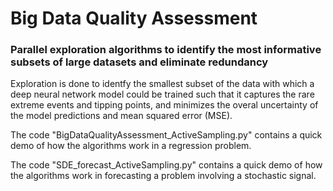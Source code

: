 # Big Data Quality Assessment
### Parallel exploration algorithms to identify the most informative subsets of large datasets and eliminate redundancy
Exploration is done to identfy the smallest subset of the data with which a deep neural network model could be trained such that it captures the rare extreme events and tipping points, and minimizes the overal uncertainty of the model predictions and mean squared error (MSE).

The code "BigDataQualityAssessment_ActiveSampling.py" contains a quick demo of how the algorithms work in a regression problem.

The code "SDE_forecast_ActiveSampling.py" contains a quick demo of how the algorithms work in forecasting a problem involving a stochastic signal.

